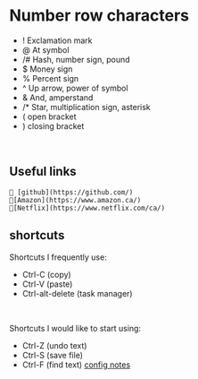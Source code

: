 #  Number row characters
- ! Exclamation mark
- @ At symbol
- /# Hash, number sign, pound
- $ Money sign
- % Percent sign
- ^ Up arrow, power of symbol
- & And, amperstand
- /* Star, multiplication sign, asterisk
- ( open bracket
- ) closing bracket
<br>

##  Useful links

    💬 [github](https://github.com/)
    🛒[Amazon](https://www.amazon.ca/)
    🎥[Netflix](https://www.netflix.com/ca/)
  
  ## shortcuts
  Shortcuts I frequently use: 
- Ctrl-C (copy)
- Ctrl-V (paste)
- Ctrl-alt-delete (task manager)
<br>

Shortcuts I would like to start using:
- Ctrl-Z (undo text)
- Ctrl-S (save file)
- Ctrl-F (find text)
[config notes](lab6/CLI)